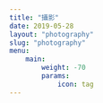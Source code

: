 ```yaml
---
title: "攝影"
date: 2019-05-28
layout: "photography"
slug: "photography"
menu:
    main:
        weight: -70
        params: 
            icon: tag
---
```

